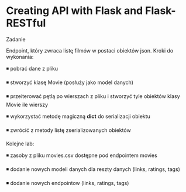 # Creating API with Flask and Flask-RESTful

Zadanie

Endpoint, który zwraca listę filmów w postaci obiektów json. Kroki do wykonania:

◾ pobrać dane z pliku

◾ stworzyć klasę Movie (posłuży jako model danych)

◾ przeiterować pętlą po wierszach z pliku i stworzyć tyle obiektów klasy Movie ile
wierszy

◾ wykorzystać metodę magiczną __dict__ do serializacji obiektu

◾ zwrócić z metody listę zserializowanych obiektów

Kolejne lab:

◾ zasoby z pliku movies.csv dostępne pod endpointem movies

◾ dodanie nowych modeli danych dla reszty danych (links, ratings, tags)

◾ dodanie nowych endpointow (links, ratings, tags)